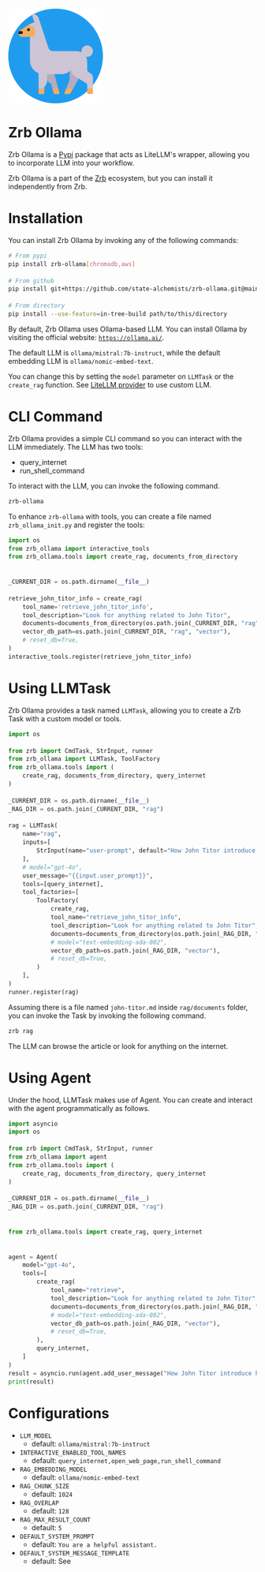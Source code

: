 ![](https://raw.githubusercontent.com/goFrendiAsgard/zrb-ollama/main/_images/android-chrome-192x192.png)

# Zrb Ollama

Zrb Ollama is a [Pypi](https://pypi.org) package that acts as LiteLLM's wrapper, allowing you to incorporate LLM into your workflow.

Zrb Ollama is a part of the [Zrb](https://pypi.org/project/zrb) ecosystem, but you can install it independently from Zrb. 

# Installation

You can install Zrb Ollama by invoking any of the following commands:

```bash
# From pypi
pip install zrb-ollama[chromadb,aws]

# From github
pip install git+https://github.com/state-alchemists/zrb-ollama.git@main

# From directory
pip install --use-feature=in-tree-build path/to/this/directory
```

By default, Zrb Ollama uses Ollama-based LLM. You can install Ollama by visiting the official website: [`https://ollama.ai/`](https://ollama.ai/).

The default LLM is `ollama/mistral:7b-instruct`, while the default embedding LLM is `ollama/nomic-embed-text`.

You can change this by setting the `model` parameter on `LLMTask` or the `create_rag` function. See [LiteLLM provider](https://docs.litellm.ai/docs/providers/) to use custom LLM.

# CLI Command 

Zrb Ollama provides a simple CLI command so you can interact with the LLM immediately. The LLM has two tools:

- query_internet
- run_shell_command

To interact with the LLM, you can invoke the following command.

```bash
zrb-ollama
```

To enhance `zrb-ollama` with tools, you can create a file named `zrb_ollama_init.py` and register the tools:

```python
import os
from zrb_ollama import interactive_tools
from zrb_ollama.tools import create_rag, documents_from_directory


_CURRENT_DIR = os.path.dirname(__file__)

retrieve_john_titor_info = create_rag(
    tool_name='retrieve_john_titor_info',
    tool_description="Look for anything related to John Titor",
    documents=documents_from_directory(os.path.join(_CURRENT_DIR, "rag", "document")),
    vector_db_path=os.path.join(_CURRENT_DIR, "rag", "vector"),
    # reset_db=True,
)
interactive_tools.register(retrieve_john_titor_info)
```


# Using LLMTask

Zrb Ollama provides a task named `LLMTask`, allowing you to create a Zrb Task with a custom model or tools.

```python
import os

from zrb import CmdTask, StrInput, runner
from zrb_ollama import LLMTask, ToolFactory
from zrb_ollama.tools import (
    create_rag, documents_from_directory, query_internet
)

_CURRENT_DIR = os.path.dirname(__file__)
_RAG_DIR = os.path.join(_CURRENT_DIR, "rag")

rag = LLMTask(
    name="rag",
    inputs=[
        StrInput(name="user-prompt", default="How John Titor introduce himself?"),
    ],
    # model="gpt-4o",
    user_message="{{input.user_prompt}}",
    tools=[query_internet],
    tool_factories=[
        ToolFactory(
            create_rag,
            tool_name="retrieve_john_titor_info",
            tool_description="Look for anything related to John Titor",
            documents=documents_from_directory(os.path.join(_RAG_DIR, "document")),
            # model="text-embedding-ada-002",
            vector_db_path=os.path.join(_RAG_DIR, "vector"),
            # reset_db=True,
        )
    ],
)
runner.register(rag)
```

Assuming there is a file named `john-titor.md` inside `rag/documents` folder, you can invoke the Task by invoking the following command.

```bash
zrb rag
```

The LLM can browse the article or look for anything on the internet.

# Using Agent

Under the hood, LLMTask makes use of Agent. You can create and interact with the agent programmatically as follows.

```python
import asyncio
import os

from zrb import CmdTask, StrInput, runner
from zrb_ollama import agent
from zrb_ollama.tools import (
    create_rag, documents_from_directory, query_internet
)

_CURRENT_DIR = os.path.dirname(__file__)
_RAG_DIR = os.path.join(_CURRENT_DIR, "rag")


from zrb_ollama.tools import create_rag, query_internet


agent = Agent(
    model="gpt-4o",
    tools=[
        create_rag(
            tool_name="retrieve",
            tool_description="Look for anything related to John Titor"
            documents=documents_from_directory(os.path.join(_RAG_DIR, "document")),
            # model="text-embedding-ada-002",
            vector_db_path=os.path.join(_RAG_DIR, "vector"),
            # reset_db=True,
        ),
        query_internet,
    ]
)
result = asyncio.run(agent.add_user_message("How John Titor introduce himself?"))
print(result)
```

# Configurations

- `LLM_MODEL`
    - default: `ollama/mistral:7b-instruct`
- `INTERACTIVE_ENABLED_TOOL_NAMES`
    - default: `query_internet,open_web_page,run_shell_command`
- `RAG_EMBEDDING_MODEL`
    - default: `ollama/nomic-embed-text`
- `RAG_CHUNK_SIZE`
    - default: `1024`
- `RAG_OVERLAP`
    - default: `128`
- `RAG_MAX_RESULT_COUNT`
    - default: `5`
- `DEFAULT_SYSTEM_PROMPT`
    - default: `You are a helpful assistant.`
- `DEFAULT_SYSTEM_MESSAGE_TEMPLATE`
    - default: See 
